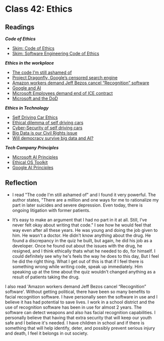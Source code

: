 # Class 42: Ethics

## Readings

***Code of Ethics***

- [Skim: Code of Ethics](https://www.acm.org/code-of-ethics)
- [Skim: Software Engineering Code of Ethics](https://ethics.acm.org/code-of-ethics/software-engineering-code/)

***Ethics in the workplace***

- [The code I’m still ashamed of](https://medium.freecodecamp.org/the-code-im-still-ashamed-of-e4c021dff55e)
- [Project Dragonfly, Google’s censored search engine](https://www.vox.com/2018/8/17/17704526/google-dragonfly-censored-search-engine-china)
- [Amazon workers demand Jeff Bezos cancel “Recognition” software](https://gizmodo.com/amazon-workers-demand-jeff-bezos-cancel-face-recognitio-1827037509)
- [Google and AI](https://gizmodo.com/in-reversal-google-says-its-ai-will-not-be-used-for-we-1826649327)
- [Microsoft Employees demand end of ICE contract](https://web.archive.org/web/20211124172013/https://www.nytimes.com/2018/06/19/technology/tech-companies-immigration-border.html)
- [Microsoft and the DoD](https://web.archive.org/web/20200616232735/https://www.businessinsider.com/microsoft-employees-protest-contract-us-army-hololens-2019-2)

***Ethics in Technology***

- [Self Driving Car Ethics](https://www.freep.com/story/money/cars/2017/11/21/self-driving-cars-ethics/804805001/)
- [Ethical dilemma of self driving cars](https://www.theglobeandmail.com/globe-drive/culture/technology/the-ethical-dilemmas-of-self-drivingcars/article37803470/)
- [Cyber-Security of self driving cars](https://phys.org/news/2017-02-cybersecurity-self-driving-cars.html)
- [Big Data is our Civil Rights issue](http://solveforinteresting.com/big-data-is-our-generations-civil-rights-issue-and-we-dont-know-it/)
- [Will democracy survive big data and AI?](https://www.scientificamerican.com/article/will-democracy-survive-big-data-and-artificial-intelligence/)

***Tech Company Principles***

- [Microsoft AI Principles](https://www.microsoft.com/en-us/AI/our-approach-to-ai)
- [Ethical OS Toolkit](https://ethicalos.org/)
- [Google AI Principles](https://www.blog.google/technology/ai/ai-principles/)

## Reflection

- I read "The code I'm still ashamed of" and I found it very powerful.  The author states, "There are a million and one ways for me to rationalize my part in later suicides and severe depression. Even today, there is ongoing litigation with former patients.

- It’s easy to make an argument that I had no part in it at all. Still, I’ve never felt okay about writing that code." I see how he would feel that way even after all these years.  He was young and doing the job given to him.  He wasn't a doctor.  He didn't know anything about the drug.  He found a discrepancy in the quiz he built, but again, he did his job as a developer.  Once he found out about the issues with the drug, he resigned, and I think ethically thats what he needed to do, for himself.  I could definitely see why he's feels the way he does to this day, But I feel he did the right thing. What I get out of this is that if I feel there is something wrong while writing code, speak up immediately.  Him speaking up at the time about the quiz wouldn't changed anything as a result of patients taking the drug.

I also read 'Amazon workers demand Jeff Bezos cancel “Recognition” software'.  Without getting political, there have been so many benefits to facial recognition software.  I have personally seen the software in use and I believe it has had potential to save lives.  I work in a school district and the use of recognition software has been in use for almost 2 years.  The software can detect weapons and also has facial recognition capabilities.  I personally believe that having that extra security that will keep our youth safe and I believe it's needed.  I have children in school and if there is something that will help identify, deter, and possibly prevent serious injury and death, I feel it belongs in out society.  